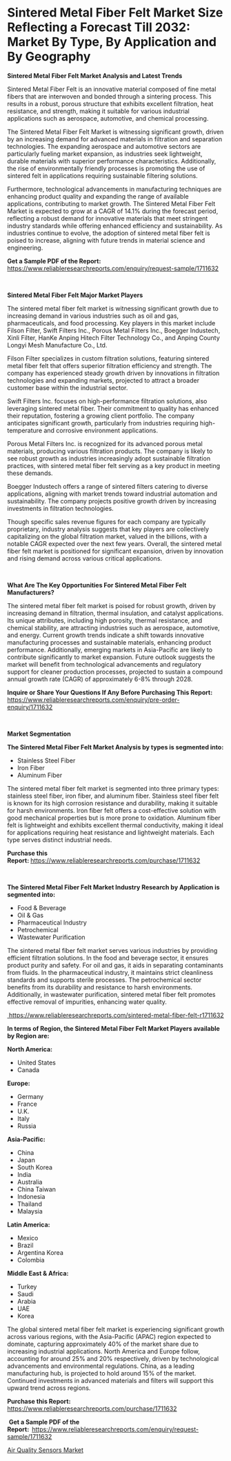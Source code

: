 <p><h1>Sintered Metal Fiber Felt Market Size Reflecting a Forecast Till 2032: Market By Type, By Application and By Geography</h1></p><p><strong>Sintered Metal Fiber Felt Market Analysis and Latest Trends</strong></p>
<p><p>Sintered Metal Fiber Felt is an innovative material composed of fine metal fibers that are interwoven and bonded through a sintering process. This results in a robust, porous structure that exhibits excellent filtration, heat resistance, and strength, making it suitable for various industrial applications such as aerospace, automotive, and chemical processing.</p><p>The Sintered Metal Fiber Felt Market is witnessing significant growth, driven by an increasing demand for advanced materials in filtration and separation technologies. The expanding aerospace and automotive sectors are particularly fueling market expansion, as industries seek lightweight, durable materials with superior performance characteristics. Additionally, the rise of environmentally friendly processes is promoting the use of sintered felt in applications requiring sustainable filtering solutions.</p><p>Furthermore, technological advancements in manufacturing techniques are enhancing product quality and expanding the range of available applications, contributing to market growth. The Sintered Metal Fiber Felt Market is expected to grow at a CAGR of 14.1% during the forecast period, reflecting a robust demand for innovative materials that meet stringent industry standards while offering enhanced efficiency and sustainability. As industries continue to evolve, the adoption of sintered metal fiber felt is poised to increase, aligning with future trends in material science and engineering.</p></p>
<p><strong>Get a Sample PDF of the Report:&nbsp;</strong> <a href="https://www.reliableresearchreports.com/enquiry/request-sample/1711632?utm_campaign=3383&utm_medium=2&utm_source=Github&utm_content=ia&utm_term=27032025&utm_id=sintered-metal-fiber-felt">https://www.reliableresearchreports.com/enquiry/request-sample/1711632</a></p>
<p>&nbsp;</p>
<p><strong>Sintered Metal Fiber Felt Major Market Players</strong></p>
<p><p>The sintered metal fiber felt market is witnessing significant growth due to increasing demand in various industries such as oil and gas, pharmaceuticals, and food processing. Key players in this market include Filson Filter, Swift Filters Inc., Porous Metal Filters Inc., Boegger Industech, Xinli Filter, HanKe Anping Hitech Filter Technology Co., and Anping County Longyi Mesh Manufacture Co., Ltd.</p><p>Filson Filter specializes in custom filtration solutions, featuring sintered metal fiber felt that offers superior filtration efficiency and strength. The company has experienced steady growth driven by innovations in filtration technologies and expanding markets, projected to attract a broader customer base within the industrial sector.</p><p>Swift Filters Inc. focuses on high-performance filtration solutions, also leveraging sintered metal fiber. Their commitment to quality has enhanced their reputation, fostering a growing client portfolio. The company anticipates significant growth, particularly from industries requiring high-temperature and corrosive environment applications.</p><p>Porous Metal Filters Inc. is recognized for its advanced porous metal materials, producing various filtration products. The company is likely to see robust growth as industries increasingly adopt sustainable filtration practices, with sintered metal fiber felt serving as a key product in meeting these demands.</p><p>Boegger Industech offers a range of sintered filters catering to diverse applications, aligning with market trends toward industrial automation and sustainability. The company projects positive growth driven by increasing investments in filtration technologies.</p><p>Though specific sales revenue figures for each company are typically proprietary, industry analysis suggests that key players are collectively capitalizing on the global filtration market, valued in the billions, with a notable CAGR expected over the next few years. Overall, the sintered metal fiber felt market is positioned for significant expansion, driven by innovation and rising demand across various critical applications.</p></p>
<p>&nbsp;</p>
<p><strong>What Are The Key Opportunities For Sintered Metal Fiber Felt Manufacturers?</strong></p>
<p><p>The sintered metal fiber felt market is poised for robust growth, driven by increasing demand in filtration, thermal insulation, and catalyst applications. Its unique attributes, including high porosity, thermal resistance, and chemical stability, are attracting industries such as aerospace, automotive, and energy. Current growth trends indicate a shift towards innovative manufacturing processes and sustainable materials, enhancing product performance. Additionally, emerging markets in Asia-Pacific are likely to contribute significantly to market expansion. Future outlook suggests the market will benefit from technological advancements and regulatory support for cleaner production processes, projected to sustain a compound annual growth rate (CAGR) of approximately 6-8% through 2028.</p></p>
<p><strong>Inquire or Share Your Questions If Any Before Purchasing This Report:</strong> <a href="https://www.reliableresearchreports.com/enquiry/pre-order-enquiry/1711632?utm_campaign=3383&utm_medium=2&utm_source=Github&utm_content=ia&utm_term=27032025&utm_id=sintered-metal-fiber-felt">https://www.reliableresearchreports.com/enquiry/pre-order-enquiry/1711632</a></p>
<p>&nbsp;</p>
<p><strong>Market Segmentation</strong></p>
<p><strong>The Sintered Metal Fiber Felt Market Analysis by types is segmented into:</strong></p>
<p><ul><li>Stainless Steel Fiber</li><li>Iron Fiber</li><li>Aluminum Fiber</li></ul></p>
<p><p>The sintered metal fiber felt market is segmented into three primary types: stainless steel fiber, iron fiber, and aluminum fiber. Stainless steel fiber felt is known for its high corrosion resistance and durability, making it suitable for harsh environments. Iron fiber felt offers a cost-effective solution with good mechanical properties but is more prone to oxidation. Aluminum fiber felt is lightweight and exhibits excellent thermal conductivity, making it ideal for applications requiring heat resistance and lightweight materials. Each type serves distinct industrial needs.</p></p>
<p><strong>Purchase this Report:&nbsp;</strong><a href="https://www.reliableresearchreports.com/purchase/1711632?utm_campaign=3383&utm_medium=2&utm_source=Github&utm_content=ia&utm_term=27032025&utm_id=sintered-metal-fiber-felt">https://www.reliableresearchreports.com/purchase/1711632</a></p>
<p>&nbsp;</p>
<p><strong>The Sintered Metal Fiber Felt Market Industry Research by Application is segmented into:</strong></p>
<p><ul><li>Food & Beverage</li><li>Oil & Gas</li><li>Pharmaceutical Industry</li><li>Petrochemical</li><li>Wastewater Purification</li></ul></p>
<p><p>The sintered metal fiber felt market serves various industries by providing efficient filtration solutions. In the food and beverage sector, it ensures product purity and safety. For oil and gas, it aids in separating contaminants from fluids. In the pharmaceutical industry, it maintains strict cleanliness standards and supports sterile processes. The petrochemical sector benefits from its durability and resistance to harsh environments. Additionally, in wastewater purification, sintered metal fiber felt promotes effective removal of impurities, enhancing water quality.</p></p>
<p><a href="https://www.reliableresearchreports.com/sintered-metal-fiber-felt-r1711632?utm_campaign=3383&utm_medium=2&utm_source=Github&utm_content=ia&utm_term=27032025&utm_id=sintered-metal-fiber-felt">&nbsp;https://www.reliableresearchreports.com/sintered-metal-fiber-felt-r1711632</a></p>
<p><strong>In terms of Region, the Sintered Metal Fiber Felt Market Players available by Region are:</strong></p>
<p>
    <p> <strong> North America: </strong>
        <ul>
            <li>United States</li>
            <li>Canada</li>
        </ul>
        </p> 
    <p> <strong> Europe: </strong>
        <ul>
            <li>Germany</li>
            <li>France</li>
            <li>U.K.</li>
            <li>Italy</li>
            <li>Russia</li>
        </ul>
        </p> 
    <p> <strong> Asia-Pacific: </strong>
        <ul>
            <li>China</li>
            <li>Japan</li>
            <li>South Korea</li>
            <li>India</li>
            <li>Australia</li>
            <li>China Taiwan</li>
            <li>Indonesia</li>
            <li>Thailand</li>
            <li>Malaysia</li>
        </ul>
        </p> 
    <p> <strong> Latin America: </strong>
        <ul>
            <li>Mexico</li>
            <li>Brazil</li>
            <li>Argentina Korea</li>
            <li>Colombia</li>
        </ul>
        </p> 
    <p> <strong> Middle East & Africa: </strong>
        <ul>
            <li>Turkey</li>
            <li>Saudi</li>
            <li>Arabia</li>
            <li>UAE</li>
            <li>Korea</li>
        </ul>
    </p>
    </p>
<p><p>The global sintered metal fiber felt market is experiencing significant growth across various regions, with the Asia-Pacific (APAC) region expected to dominate, capturing approximately 40% of the market share due to increasing industrial applications. North America and Europe follow, accounting for around 25% and 20% respectively, driven by technological advancements and environmental regulations. China, as a leading manufacturing hub, is projected to hold around 15% of the market. Continued investments in advanced materials and filters will support this upward trend across regions.</p></p>
<p><strong>Purchase this Report: </strong><a href="https://www.reliableresearchreports.com/purchase/1711632?utm_campaign=3383&utm_medium=2&utm_source=Github&utm_content=ia&utm_term=27032025&utm_id=sintered-metal-fiber-felt">https://www.reliableresearchreports.com/purchase/1711632</a></p>
<p>&nbsp;<strong>Get a Sample PDF of the Report:&nbsp;&nbsp;</strong><a href="https://www.reliableresearchreports.com/enquiry/request-sample/1711632?utm_campaign=3383&utm_medium=2&utm_source=Github&utm_content=ia&utm_term=27032025&utm_id=sintered-metal-fiber-felt">https://www.reliableresearchreports.com/enquiry/request-sample/1711632</a></p>
<p><strong></strong></p>
<p><p><a href="https://github.com/rigelciara0p/Market-Research-Report-List-1/blob/main/air-quality-sensors-market.md?utm_campaign=3383&utm_medium=2&utm_source=Github&utm_content=ia&utm_term=27032025&utm_id=sintered-metal-fiber-felt">Air Quality Sensors Market</a></p></p>